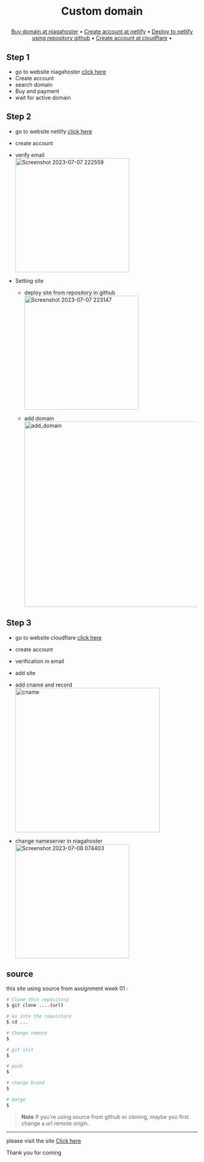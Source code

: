 
<h1 align="center">
  
Custom domain
  
</h1>




<p align="center">
  <a href="#1">Buy domain at niagahoster</a> •
  <a href="#2">Create account at netlify</a> •
  <a href="#3">Deploy to netlify using repository github</a> •
  <a href="#4">Create account at cloudflare</a> •
</p>



## Step 1
* go to website niagahoster <a href="https://niagahoster.co.id/">click here</a>  
* Create account 
* search domain 
* Buy and payment 
* wait for active domain

## Step 2

* go to website netlify <a href="https://cloudflare.com/">click here</a>
* create account  
* verify email<br>
  <img width="300" alt="Screenshot 2023-07-07 222559" src="https://github.com/RevoU-FSSE-2/week-4-enkod-id/assets/18107640/a0f5ec5e-a0f4-4336-aeea-7461530d0434">

* Setting site
    - deploy site from repository in github<br><img width="300" alt="Screenshot 2023-07-07 223147" src="https://github.com/RevoU-FSSE-2/week-4-enkod-id/assets/18107640/ea7eb00f-89fe-42e0-8f5f-025397bb5340">

    - add domain <br> <img width="488" alt="add_domain" src="https://github.com/RevoU-FSSE-2/week-4-enkod-id/assets/18107640/e89afdf9-cd66-442d-8625-870d758f106f"> 
 
## Step 3

* go to website cloudflare <a href="">click here</a>
* create account  
* verification in email
* add site

* add cname and record<br><img width="380" alt="cname" src="https://github.com/RevoU-FSSE-2/week-4-enkod-id/assets/18107640/fb6ca2a0-35d7-4c11-9b2e-c24a4f28bfca">


* change nameserver in niagahoster<br><img width="300" alt="Screenshot 2023-07-08 074403" src="https://github.com/RevoU-FSSE-2/week-4-enkod-id/assets/18107640/334f356a-469a-4133-aed8-8624140cc3b7">


## source

this site using source from assignment week 01 :

```bash
# Clone this repository
$ git clone ....(url)

# Go into the repository
$ cd ...

# Change remote
$ 

# git init
$

# push
$

# change brand
$

# marge 
$ 


```

> **Note**
> If you're using source from github or cloning, maybe you first change a url remote origin.










---
please visit the site <a href="https://enkod.site/">Click here</a>
<p>Thank you for coming</p>

